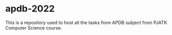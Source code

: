 # apdb-2022
This is a repository used to host all the tasks from APDB subject from PJATK Computer Science course.
